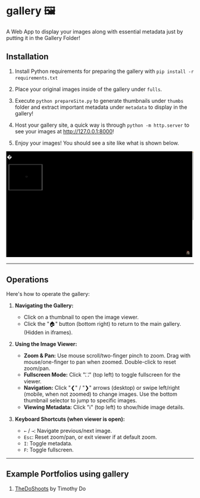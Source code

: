 # gallery 🖼️

A Web App to display your images along with essential metadata just by putting it in the Gallery Folder!

## Installation

1. Install Python requirements for preparing the gallery with `pip install -r requirements.txt`

2. Place your original images inside of the gallery under `fulls`.

3. Execute `python prepareSite.py` to generate thumbnails under `thumbs` folder and extract important metadata under `metadata` to display in the gallery!

4. Host your gallery site, a quick way is through `python -m http.server` to see your images at <http://127.0.0.1:8000>!

5. Enjoy your images! You should see a site like what is shown below.

![](./example.gif)

---

## Operations

Here's how to operate the gallery:

1.  **Navigating the Gallery:**
    * Click on a thumbnail to open the image viewer.
    * Click the "🏠" button (bottom right) to return to the main gallery. (Hidden in iframes).

2.  **Using the Image Viewer:**
    * **Zoom & Pan:** Use mouse scroll/two-finger pinch to zoom. Drag with mouse/one-finger to pan when zoomed. Double-click to reset zoom/pan.
    * **Fullscreen Mode:** Click "⛶" (top left) to toggle fullscreen for the viewer.
    * **Navigation:** Click "❮" / "❯" arrows (desktop) or swipe left/right (mobile, when not zoomed) to change images. Use the bottom thumbnail selector to jump to specific images.
    * **Viewing Metadata:** Click "ℹ️" (top left) to show/hide image details.

3.  **Keyboard Shortcuts (when viewer is open):**
    * `←` / `→`: Navigate previous/next image.
    * `Esc`: Reset zoom/pan, or exit viewer if at default zoom.
    * `I`: Toggle metadata.
    * `F`: Toggle fullscreen.

---

## Example Portfolios using gallery

1. [TheDoShoots](https://timothydo.me/photography) by Timothy Do